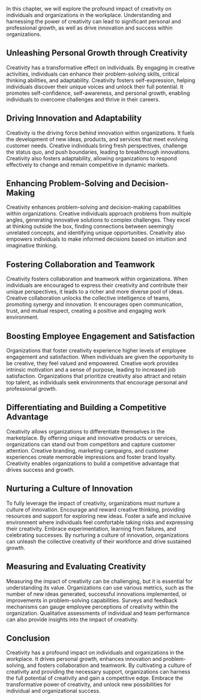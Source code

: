 
In this chapter, we will explore the profound impact of creativity on individuals and organizations in the workplace. Understanding and harnessing the power of creativity can lead to significant personal and professional growth, as well as drive innovation and success within organizations.

Unleashing Personal Growth through Creativity
---------------------------------------------

Creativity has a transformative effect on individuals. By engaging in creative activities, individuals can enhance their problem-solving skills, critical thinking abilities, and adaptability. Creativity fosters self-expression, helping individuals discover their unique voices and unlock their full potential. It promotes self-confidence, self-awareness, and personal growth, enabling individuals to overcome challenges and thrive in their careers.

Driving Innovation and Adaptability
-----------------------------------

Creativity is the driving force behind innovation within organizations. It fuels the development of new ideas, products, and services that meet evolving customer needs. Creative individuals bring fresh perspectives, challenge the status quo, and push boundaries, leading to breakthrough innovations. Creativity also fosters adaptability, allowing organizations to respond effectively to change and remain competitive in dynamic markets.

Enhancing Problem-Solving and Decision-Making
---------------------------------------------

Creativity enhances problem-solving and decision-making capabilities within organizations. Creative individuals approach problems from multiple angles, generating innovative solutions to complex challenges. They excel at thinking outside the box, finding connections between seemingly unrelated concepts, and identifying unique opportunities. Creativity also empowers individuals to make informed decisions based on intuition and imaginative thinking.

Fostering Collaboration and Teamwork
------------------------------------

Creativity fosters collaboration and teamwork within organizations. When individuals are encouraged to express their creativity and contribute their unique perspectives, it leads to a richer and more diverse pool of ideas. Creative collaboration unlocks the collective intelligence of teams, promoting synergy and innovation. It encourages open communication, trust, and mutual respect, creating a positive and engaging work environment.

Boosting Employee Engagement and Satisfaction
---------------------------------------------

Organizations that foster creativity experience higher levels of employee engagement and satisfaction. When individuals are given the opportunity to be creative, they feel valued and empowered. Creative work provides intrinsic motivation and a sense of purpose, leading to increased job satisfaction. Organizations that prioritize creativity also attract and retain top talent, as individuals seek environments that encourage personal and professional growth.

Differentiating and Building a Competitive Advantage
----------------------------------------------------

Creativity allows organizations to differentiate themselves in the marketplace. By offering unique and innovative products or services, organizations can stand out from competitors and capture customer attention. Creative branding, marketing campaigns, and customer experiences create memorable impressions and foster brand loyalty. Creativity enables organizations to build a competitive advantage that drives success and growth.

Nurturing a Culture of Innovation
---------------------------------

To fully leverage the impact of creativity, organizations must nurture a culture of innovation. Encourage and reward creative thinking, providing resources and support for exploring new ideas. Foster a safe and inclusive environment where individuals feel comfortable taking risks and expressing their creativity. Embrace experimentation, learning from failures, and celebrating successes. By nurturing a culture of innovation, organizations can unleash the collective creativity of their workforce and drive sustained growth.

Measuring and Evaluating Creativity
-----------------------------------

Measuring the impact of creativity can be challenging, but it is essential for understanding its value. Organizations can use various metrics, such as the number of new ideas generated, successful innovations implemented, or improvements in problem-solving capabilities. Surveys and feedback mechanisms can gauge employee perceptions of creativity within the organization. Qualitative assessments of individual and team performance can also provide insights into the impact of creativity.

Conclusion
----------

Creativity has a profound impact on individuals and organizations in the workplace. It drives personal growth, enhances innovation and problem-solving, and fosters collaboration and teamwork. By cultivating a culture of creativity and providing the necessary support, organizations can harness the full potential of creativity and gain a competitive edge. Embrace the transformative power of creativity, and unlock new possibilities for individual and organizational success.
